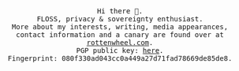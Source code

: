 <p align='center'>
<samp>
  Hi there 👋.<br>
  FLOSS, privacy & sovereignty enthusiast.<br>
  More about my interests, writing, media appearances, contact information and a canary are found over at <a href="https://rottenwheel.com/">rottenwheel.com</a>. <br>
  PGP public key: <a href="https://pgp.surfnet.nl/pks/lookup?op=get&search=0x1FAD78669DE85DE8">here</a>. <br>
  Fingerprint: 080f330ad043cc0a449a27d71fad78669de85de8. <br>
</samp>
</p>
